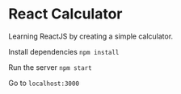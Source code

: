 # React Calculator

Learning ReactJS by creating a simple calculator.

Install dependencies
`npm install`

Run the server
`npm start`

Go to
`localhost:3000`
